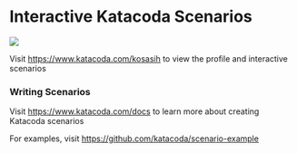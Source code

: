 # Interactive Katacoda Scenarios

[![](http://shields.katacoda.com/katacoda/kosasih/count.svg)](https://www.katacoda.com/kosasih "Get your profile on Katacoda.com")

Visit https://www.katacoda.com/kosasih to view the profile and interactive scenarios

### Writing Scenarios
Visit https://www.katacoda.com/docs to learn more about creating Katacoda scenarios

For examples, visit https://github.com/katacoda/scenario-example
